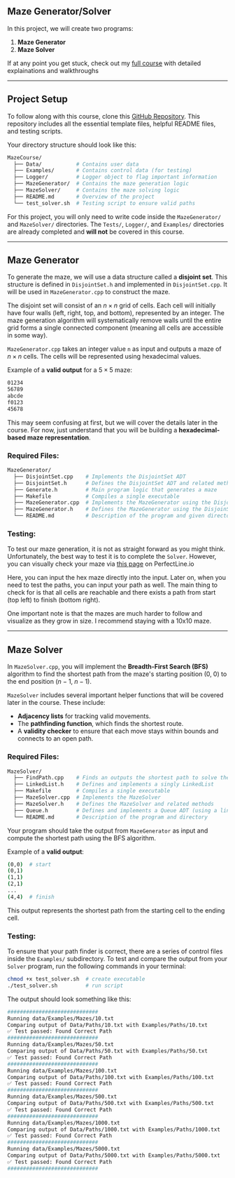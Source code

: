 ## Maze Generator/Solver
In this project, we will create two programs:  
1. **Maze Generator**  
2. **Maze Solver**  

If at any point you get stuck, check out my [full course](https://www.perfectline.io/courses/maze/) with detailed explainations and walkthroughs

---

## Project Setup  
To follow along with this course, clone this [GitHub Repository](http://github.com/ethanokamura/courses/tree/main/templates/maze). This repository includes all the essential template files, helpful README files, and testing scripts.  

Your directory structure should look like this:  
```sh
MazeCourse/
  ├── Data/           # Contains user data
  ├── Examples/       # Contains control data (for testing)
  ├── Logger/         # Logger object to flag important information
  ├── MazeGenerator/  # Contains the maze generation logic
  ├── MazeSolver/     # Contains the maze solving logic
  ├── README.md       # Overview of the project
  └── test_solver.sh  # Testing script to ensure valid paths
```

For this project, you will only need to write code inside the `MazeGenerator/` and `MazeSolver/` directories. The `Tests/`, `Logger/`, and `Examples/` directories are already completed and **will not** be covered in this course.  

---

## Maze Generator  
To generate the maze, we will use a data structure called a **disjoint set**. This structure is defined in `DisjointSet.h` and implemented in `DisjointSet.cpp`. It will be used in `MazeGenerator.cpp` to construct the maze.  

The disjoint set will consist of an $n \times n$ grid of cells. Each cell will initially have four walls (left, right, top, and bottom), represented by an integer. The maze generation algorithm will systematically remove walls until the entire grid forms a single connected component (meaning all cells are accessible in some way).  

`MazeGenerator.cpp` takes an integer value `n` as input and outputs a maze of $n \times n$ cells. The cells will be represented using hexadecimal values.  

Example of a **valid output** for a $5 \times 5$ maze:  
```sh
01234
56789
abcde
f0123
45678
```
This may seem confusing at first, but we will cover the details later in the course. For now, just understand that you will be building a **hexadecimal-based maze representation**.  

### Required Files:  
```sh
MazeGenerator/
  ├── DisjointSet.cpp    # Implements the DisjointSet ADT
  ├── DisjointSet.h      # Defines the DisjointSet ADT and related methods
  ├── Generate.h         # Main program logic that generates a maze
  ├── Makefile           # Compiles a single executable
  ├── MazeGenerator.cpp  # Implements the MazeGenerator using the DisjoinSet
  ├── MazeGenerator.h    # Defines the MazeGenerator using the DisjoinSet
  └── README.md          # Description of the program and given directory
```

### Testing:
To test our maze generation, it is not as straight forward as you might think. Unfortunately, the best way to test it is to complete the `Solver`. However, you can visually check your maze via [this page](https://www.perfectline.io/maze-solver/) on PerfectLine.io

Here, you can input the hex maze directly into the input. Later on, when you need to test the paths, you can input your path as well. The main thing to check for is that all cells are reachable and there exists a path from start (top left) to finish (bottom right).

One important note is that the mazes are much harder to follow and visualize as they grow in size. I recommend staying with a 10x10 maze.

---

## Maze Solver  
In `MazeSolver.cpp`, you will implement the **Breadth-First Search (BFS)** algorithm to find the shortest path from the maze's starting position $(0,\;0)$ to the end position $(n-1,\;n-1)$.  

`MazeSolver` includes several important helper functions that will be covered later in the course. These include:  
- **Adjacency lists** for tracking valid movements.  
- The **pathfinding function**, which finds the shortest route.  
- A **validity checker** to ensure that each move stays within bounds and connects to an open path.  

### Required Files:  
```sh
MazeSolver/
  ├── FindPath.cpp    # Finds an outputs the shortest path to solve the maze
  ├── LinkedList.h    # Defines and implements a singly LinkedList
  ├── Makefile        # Compiles a single executable
  ├── MazeSolver.cpp  # Implements the MazeSolver
  ├── MazeSolver.h    # Defines the MazeSolver and related methods
  ├── Queue.h         # Defines and implements a Queue ADT (using a linked list)
  └── README.md       # Description of the program and directory
```

Your program should take the output from `MazeGenerator` as input and compute the shortest path using the BFS algorithm.  

Example of a **valid output**:  
```sh
(0,0)  # start
(0,1)
(1,1)
(2,1)
...
(4,4)  # finish
```

This output represents the shortest path from the starting cell to the ending cell.  

### Testing:
To ensure that your path finder is correct, there are a series of control files inside the `Examples/` subdirectory. To test and compare the output from your `Solver` program, run the following commands in your terminal:

```sh
chmod +x test_solver.sh  # create executable
./test_solver.sh         # run script
```

The output should look something like this:
```sh
#############################
Running data/Examples/Mazes/10.txt
Comparing output of Data/Paths/10.txt with Examples/Paths/10.txt
✅ Test passed: Found Correct Path
#############################
Running data/Examples/Mazes/50.txt
Comparing output of Data/Paths/50.txt with Examples/Paths/50.txt
✅ Test passed: Found Correct Path
#############################
Running data/Examples/Mazes/100.txt
Comparing output of Data/Paths/100.txt with Examples/Paths/100.txt
✅ Test passed: Found Correct Path
#############################
Running data/Examples/Mazes/500.txt
Comparing output of Data/Paths/500.txt with Examples/Paths/500.txt
✅ Test passed: Found Correct Path
#############################
Running data/Examples/Mazes/1000.txt
Comparing output of Data/Paths/1000.txt with Examples/Paths/1000.txt
✅ Test passed: Found Correct Path
#############################
Running data/Examples/Mazes/5000.txt
Comparing output of Data/Paths/5000.txt with Examples/Paths/5000.txt
✅ Test passed: Found Correct Path
#############################
```

